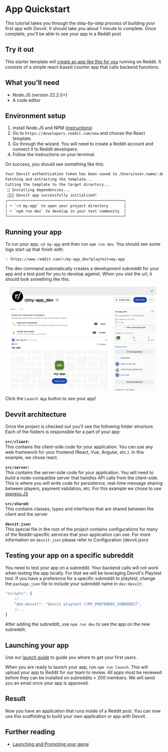 # App Quickstart

This tutorial takes you through the step-by-step process of building your first app with Devvit. It should take you about 1 minute to complete. Once complete, you'll be able to see your app in a Reddit post

## Try it out

This starter template will [create an app like this for you](https://www.reddit.com/r/test_devvit_demos/comments/1mk4ql4/test3jsdevvit/) running on Reddit. It consists of a simple react-based counter app that calls backend functions.

## What you'll need

- Node.JS (version 22.2.0+)
- A code editor

## Environment setup

1. Install Node.JS and NPM ([instructions](https://docs.npmjs.com/downloading-and-installing-node-js-and-npm))
2. Go to `https://developers.reddit.com/new` and choose the React template.
3. Go through the wizard. You will need to create a Reddit account and connect it to Reddit developers.
4. Follow the instructions on your terminal.

On success, you should see something like this:

```sh
Your Devvit authentication token has been saved to /Users/user.name/.devvit/token
Fetching and extracting the template...
Cutting the template to the target directory...
 🔧 Installing dependencies...
 🚀🚀🚀 Devvit app successfully initialized!
┌────────────────────────────────────────────────────┐
│ • `cd my-app` to open your project directory       │
│ • `npm run dev` to develop in your test community  │
└────────────────────────────────────────────────────┘
```

## Running your app

To run your app, `cd my-app` and then run `npm run dev`. You should see some logs start up that finish with:

```
✨ https://www.reddit.com/r/my-app_dev?playtest=my-app
```

The dev command automatically creates a development subreddit for your app and a test post for you to develop against. When you visit the url, it should look something like this.

![subreddit view](../assets/quickstart_game_subreddit.png)

Click the `Launch App` button to see your app!

## Devvit architecture

Once the project is checked out you'll see the following folder structure. Each of the folders is responsible for a part of your app:

**`src/client`:**  
This contains the client-side code for your application. You can use any web framework for your frontend (React, Vue, Angular, etc.). In this example, we chose react.

**`src/server`:**  
This contains the server-side code for your application. You will need to build a node-compatible server that handles API calls from the client-side. This is where you will write code for persistence, real-time message sharing between players, payment validation, etc. For this example we chose to use [express.JS](https://expressjs.com/)

**`src/shared`:**  
This contains classes, types and interfaces that are shared between the client and the server

**`devvit.json`:**  
This special file in the root of the project contains configurations for many of the Reddit-specific services that your application can use. For more information on `devvit.json` please refer to Configuration (devvit.json)

## Testing your app on a specific subreddit

You need to test your app on a subreddit. Your backend calls will not work when testing the app locally. For that we will be leveraging Devvit's Playtest tool. If you have a preference for a specific subreddit to playtest, change the `package.json` file to include your subreddit name in `dev:devvit`:

```javascript
"scripts": {
    //...
    "dev:devvit": "devvit playtest r/MY_PREFERRED_SUBREDDIT",
    //...
}
```

After adding the subreddit, use `npm run dev` to see the app on the new subreddit.

## Launching your app

Use our [launch guide](../guides/launch/launch-guide.md) to guide you where to get your first users.

When you are ready to launch your app, run `npm run launch`. This will upload your app to Reddit for our team to review. All apps must be reviewed before they can be installed on subreddits > 200 members. We will send you an email once your app is approved.

## Result

Now you have an application that runs inside of a Reddit post. You can now use this scaffolding to build your own application or app with Devvit.

## Further reading

- [Launching and Promoting your game](../guides/launch/launch-guide.md)
